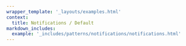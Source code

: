 ```yaml
---
wrapper_template: '_layouts/examples.html'
context:
  title: Notifications / Default
markdown_includes:
  example: '_includes/patterns/notifications/notifications.html'
---
```

